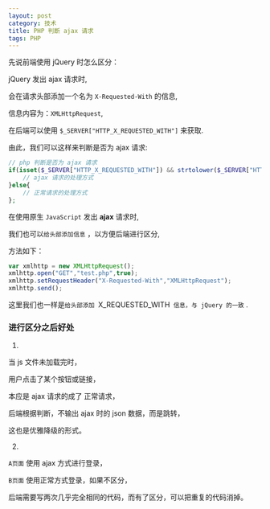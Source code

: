 ```yaml
---
layout: post
category: 技术
title: PHP 判断 ajax 请求
tags: PHP
---
```




先说前端使用 jQuery 时怎么区分：

jQuery 发出 ajax 请求时,

会在请求头部添加一个名为 `X-Requested-With` 的信息,

信息内容为：`XMLHttpRequest`,

在后端可以使用 `$_SERVER["HTTP_X_REQUESTED_WITH"]` 来获取.

由此，我们可以这样来判断是否为 ajax 请求:
```php
// php 判断是否为 ajax 请求
if(isset($_SERVER["HTTP_X_REQUESTED_WITH"]) && strtolower($_SERVER["HTTP_X_REQUESTED_WITH"])=="xmlhttprequest"){
    // ajax 请求的处理方式
}else{
    // 正常请求的处理方式
};
```

在使用原生 `JavaScript` 发出 **ajax** 请求时,

我们也可以`给头部添加信息` ，以方便后端进行区分,

方法如下：
```js
var xmlhttp = new XMLHttpRequest();
xmlhttp.open("GET","test.php",true);
xmlhttp.setRequestHeader("X-Requested-With","XMLHttpRequest");
xmlhttp.send();
```

这里我们也一样是`给头部添加 `X_REQUESTED_WITH` 信息，与 jQuery 的一致` .

### 进行区分之后好处
1.

当 js 文件未加载完时，

用户点击了某个按钮或链接，

本应是 ajax 请求的成了 正常请求，

后端根据判断，不输出 ajax 时的 json 数据，而是跳转，

这也是优雅降级的形式。

2.

`A页面` 使用 ajax 方式进行登录，

`B页面` 使用正常方式登录，如果不区分，

后端需要写两次几乎完全相同的代码，而有了区分，可以把重复的代码消掉。
